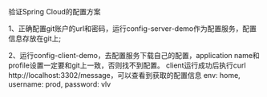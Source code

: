 验证Spring Cloud的配置方案

1、正确配置git账户的url和密码，运行config-server-demo作为配置服务，配置信息存放在git上;

2、运行config-client-demo，去配置服务下载自己的配置，application name和profile设置一定要和git上一致，否则找不到配置。
   client运行成功后执行curl http://localhost:3302/message，可以查看到获取的配置信息
   env: home, username: prod, password: vlv
